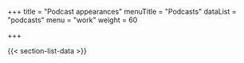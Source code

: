 +++
title = "Podcast appearances"
menuTitle = "Podcasts"
dataList = "podcasts"
menu = "work"
weight = 60

+++

{{< section-list-data >}}
